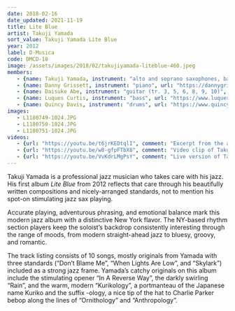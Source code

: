 ```yaml
---
date: 2018-02-16
date_updated: 2021-11-19
title: Lite Blue
artist: Takuji Yamada
sort_value: Takuji Yamada Lite Blue
year: 2012
label: D-Musica
code: DMCD-18
image: /assets/images/2018/02/takujiyamada-liteblue-460.jpeg
members:
   - {name: Takuji Yamada, instrument: "alto and soprano saxophones, bass clarinet", japanese_name: 山田拓児, url: "https://www.takujiyamada.com/"}
   - {name: Danny Grissett, instrument: "piano", url: "https://dannygrissett.com/"}
   - {name: Daisuke Abe, instrument: "guitar (tr. 3, 5, 6, 8, 9, 10)", japanese_name: 阿部大輔, url: "https://daisukeabe.com/"}
   - {name: Luques Curtis, instrument: "bass", url: "https://www.luquescurtis.com/"}
   - {name: Quincy Davis, instrument: "drums", url: "https://www.quincydavisjazz.com/"}
images:
   - L1180749-1024.JPG
   - L1180750-1024.JPG
   - L1180751-1024.JPG
videos: 
   - {url: "https://youtu.be/t6jrKEDtqlI", comment: "Excerpt from the album's opening track “In A Reverse Way”"}
   - {url: "https://youtu.be/w8-gfpFTbX8", comment: "Video clip of Takuji Yamada’s Folklore playing “In A Reverse Way” live"}
   - {url: "https://youtu.be/VvKdrLMgPsY", comment: "Live version of Takuji Yamada’s song “Rain”"}
---
```

Takuji Yamada is a professional jazz musician who takes care with his jazz. His first album *Lite Blue* from 2012 reflects that care through his beautifully written compositions and nicely-arranged standards, not to mention his spot-on stimulating jazz sax playing.

Accurate playing, adventurous phrasing, and emotional balance mark this modern jazz album with a distinctive New York flavor. The NY-based rhythm section players keep the soloist’s backdrop consistently interesting through the range of moods, from modern straight-ahead jazz to bluesy, groovy, and romantic.

The track listing consists of 10 songs, mostly originals from Yamada with three standards (“Don’t Blame Me”, “When Lights Are Low”, and “Skylark”) included as a strong jazz frame. Yamada’s catchy originals on this album include the stimulating opener “In A Reverse Way”, the darkly swirling “Rain”, and the warm, modern “Kurikology”, a portmanteau of the Japanese name Kuriko and the suffix -ology, a nice tip of the hat to Charlie Parker bebop along the lines of “Ornithology” and “Anthropology”.

